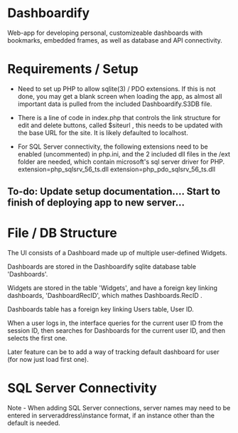 # Dashboardify
Web-app for developing personal, customizeable dashboards with bookmarks, embedded frames, as well as database and API connectivity.

# Requirements / Setup

- Need to set up PHP to allow sqlite(3) / PDO extensions.
If this is not done, you may get a blank screen when loading the app, as almost all important data is pulled from the included Dashboardify.S3DB file.

- There is a line of code in index.php that controls the link structure for edit and delete buttons, called $siteurl , this needs to be updated with the base URL for the site. It is likely defaulted to localhost. 

- For SQL Server connectivity, the following extensions need to be enabled (uncommented) in php.ini, and the 2 included dll files in the /ext folder are needed, which contain microsoft's sql server driver for PHP.
    extension=php_sqlsrv_56_ts.dll
    extension=php_pdo_sqlsrv_56_ts.dll  


## To-do: Update setup documentation.... Start to finish of deploying app to new server...


# File / DB Structure

The UI consists of a Dashboard made up of multiple user-defined Widgets.

Dashboards are stored in the Dashboardify sqlite database table 'Dashboards'.

Widgets are stored in the table 'Widgets', and have a foreign key linking dashboards, 'DashboardRecID', which mathes Dashboards.RecID .

Dashboards table has a foreign key linking Users table, User ID.

When a user logs in, the interface queries for the current user ID from the session ID, then searches for Dashboards for the current user ID, and then selects the first one. 

Later feature can be to add a way of tracking default dashboard for user (for now just load first one).

# SQL Server Connectivity

Note - When adding SQL Server connections, server names may need to be entered in serveraddress\instance format, if an instance other than the default is needed. 